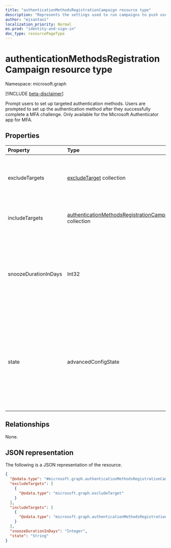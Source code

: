 ```yaml
---
title: "authenticationMethodsRegistrationCampaign resource type"
description: "Represents the settings used to run campaigns to push users to set up targeted authentication methods."
author: "mjsantani"
localization_priority: Normal
ms.prod: "identity-and-sign-in"
doc_type: resourcePageType
---
```


# authenticationMethodsRegistrationCampaign resource type

Namespace: microsoft.graph

[!INCLUDE [beta-disclaimer](../../includes/beta-disclaimer.md)]

Prompt users to set up targeted authentication methods. Users are prompted to set up the authentication method after they successfully complete a MFA challenge. Only available for the Microsoft Authenticator app for MFA.

## Properties
|Property|Type|Description|
|:---|:---|:---|
|excludeTargets|[excludeTarget](../resources/excludetarget.md) collection|Users and groups of users that are excluded from being prompted to set up the authentication method.|
|includeTargets|[authenticationMethodsRegistrationCampaignIncludeTarget](../resources/authenticationmethodsregistrationcampaignincludetarget.md) collection|Users and groups of users that are prompted to set up the authentication method.|
|snoozeDurationInDays|Int32|Specifies the number of days that the user sees a prompt again if they select "Not now" and snoozes the prompt. Minimum 0 days. Maximum: 14 days. If the value is “0” – The user is prompted during every MFA attempt.|
|state|advancedConfigState|Enable or disable the feature. Possible values are: `default`, `enabled`, `disabled`, `unknownFutureValue`. The "default" value is used when the configuration hasn't been explicitly set and uses Azure AD's default behavior for the setting. The default value is 'disabled'.|

## Relationships
None.

## JSON representation
The following is a JSON representation of the resource.
<!-- {
  "blockType": "resource",
  "@odata.type": "microsoft.graph.authenticationMethodsRegistrationCampaign"
}
-->
``` json
{
  "@odata.type": "#microsoft.graph.authenticationMethodsRegistrationCampaign",
  "excludeTargets": [
    {
      "@odata.type": "microsoft.graph.excludeTarget"
    }
  ],
  "includeTargets": [
    {
      "@odata.type": "microsoft.graph.authenticationMethodsRegistrationCampaignIncludeTarget"
    }
  ],
  "snoozeDurationInDays": "Integer",
  "state": "String"
}
```
